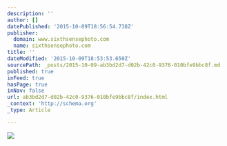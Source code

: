 ```yaml
---
description: ''
author: []
datePublished: '2015-10-09T18:56:54.738Z'
publisher:
  domain: www.sixthsensephoto.com
  name: sixthsensephoto.com
title: ''
dateModified: '2015-10-09T18:53:53.650Z'
sourcePath: _posts/2015-10-09-ab3bd2d7-d02b-42c0-9376-010bfe9bbc8f.md
published: true
inFeed: true
hasPage: true
inNav: false
url: ab3bd2d7-d02b-42c0-9376-010bfe9bbc8f/index.html
_context: 'http://schema.org'
_type: Article

---
```

![](http://www.sixthsensephoto.com/photos/i-WVX5tMt/0/X2/i-WVX5tMt-X2.jpg)